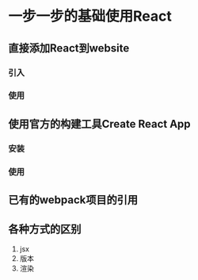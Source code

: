 # 一步一步的基础使用React

## 直接添加React到website

### 引入

### 使用


## 使用官方的构建工具Create React App

### 安装

### 使用


## 已有的webpack项目的引用


## 各种方式的区别
1. jsx
2. 版本
3. 渲染